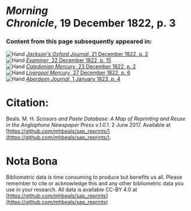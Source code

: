 # *Morning Chronicle*, 19 December 1822, p. 3  
  
### Content from this page subsequently appeared in:  
![Hand](http://scissorsandpaste.net/wp-content/uploads/2017/06/smallhandpointer.png) [*Jackson's Oxford Journal*, 21 December 1822, p. 2](https://mhbeals.github.io/sap_html/Jackson's-Oxford-Journal/Jackson's-Oxford-Journal-21-December-1822-p-2)  
![Hand](http://scissorsandpaste.net/wp-content/uploads/2017/06/smallhandpointer.png) [*Examiner*, 22 December 1822, p. 15](https://mhbeals.github.io/sap_html/Examiner/Examiner-22-December-1822-p-15)  
![Hand](http://scissorsandpaste.net/wp-content/uploads/2017/06/smallhandpointer.png) [*Caledonian Mercury*, 23 December 1822, p. 2](https://mhbeals.github.io/sap_html/Caledonian-Mercury/Caledonian-Mercury-23-December-1822-p-2)  
![Hand](http://scissorsandpaste.net/wp-content/uploads/2017/06/smallhandpointer.png) [*Liverpool Mercury*, 27 December 1822, p. 6](https://mhbeals.github.io/sap_html/Liverpool-Mercury/Liverpool-Mercury-27-December-1822-p-6)  
![Hand](http://scissorsandpaste.net/wp-content/uploads/2017/06/smallhandpointer.png) [*Aberdeen Journal*, 1 January 1823, p. 4](https://mhbeals.github.io/sap_html/Aberdeen-Journal/Aberdeen-Journal-1-January-1823-p-4)  


# Citation: 

Beals. M. H. *Scissors and Paste Database: A Map of Reprinting and Reuse in the Anglophone Newspaper Press v.1.0.1.* 2 June 2017. Available at [https://github.com/mhbeals/sap_reprints/](https://github.com/mhbeals/sap_reprints/). 

# Nota Bona

Bibliometric data is time consuming to produce but benefits us all. Please remember to cite or acknowledge this and any other bibliometric data you use in your research. All data is available CC-BY 4.0 at [https://github.com/mhbeals/sap_reprints](https://github.com/mhbeals/sap_reprints)